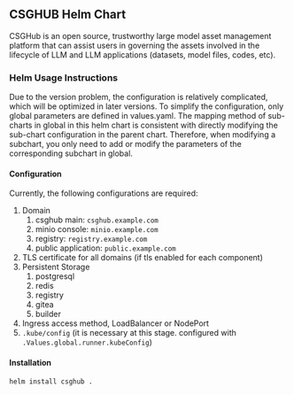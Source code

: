 ## CSGHUB Helm Chart

CSGHub is an open source, trustworthy large model asset management platform that can assist users in governing the assets involved in the lifecycle of LLM and LLM applications (datasets, model files, codes, etc).

### Helm Usage Instructions

Due to the version problem, the configuration is relatively complicated, which will be optimized in later versions. To simplify the configuration, only global parameters are defined in values.yaml. The mapping method of sub-charts in global in this helm chart is consistent with directly modifying the sub-chart configuration in the parent chart. Therefore, when modifying a subchart, you only need to add or modify the parameters of the corresponding subchart in global.

#### Configuration

Currently, the following configurations are required:

1. Domain
   1. csghub main: `csghub.example.com`
   2. minio console: `minio.example.com`
   3. registry: `registry.example.com`
   4. public application: `public.example.com`
2. TLS certificate for all domains (if tls enabled for each component)
3. Persistent Storage
   1. postgresql
   2. redis
   3. registry
   4. gitea
   5. builder
4. Ingress access method, LoadBalancer or NodePort
5. `.kube/config` (it is necessary at this stage. configured with `.Values.global.runner.kubeConfig`)

#### Installation

```shell
helm install csghub .
```